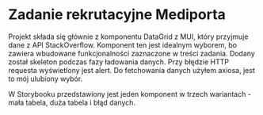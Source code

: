 # Zadanie rekrutacyjne Mediporta

Projekt składa się głównie z komponentu DataGrid z MUI, który przyjmuje dane z API StackOverflow. 
Komponent ten jest idealnym wyborem, bo zawiera wbudowane funkcjonalności zaznaczone w treści zadania.
Dodany został skeleton podczas fazy ładowania danych. 
Przy błędzie HTTP requesta wyświetlony jest alert. Do fetchowania danych użyłem axiosa, jest to mój ulubiony wybór.

W Storybooku przedstawiony jest jeden komponent w trzech wariantach - mała tabela, duża tabela i błąd danych.
